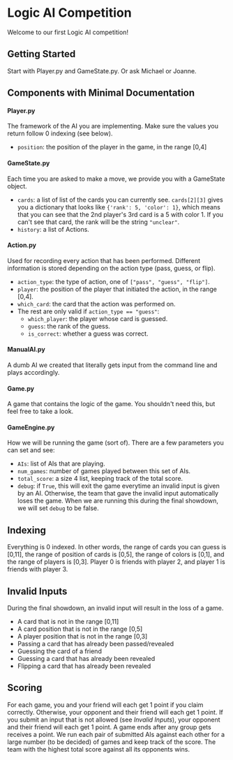 # Logic AI Competition

Welcome to our first Logic AI competition!

## Getting Started
Start with Player.py and GameState.py. Or ask Michael or Joanne.

## Components with Minimal Documentation

#### Player.py
The framework of the AI you are implementing. Make sure the values you return follow 0 indexing (see below).
- `position`: the position of the player in the game, in the range [0,4]
#### GameState.py
Each time you are asked to make a move, we provide you with a GameState object.
- `cards`: a list of list of the cards you can currently see. `cards[2][3]` gives you a dictionary that looks like `{'rank': 5, 'color': 1}`, which means that you can see that the 2nd player's 3rd card is a 5 with color 1. If you can't see that card, the rank will be the string `"unclear"`.
- `history`: a list of Actions.
#### Action.py
Used for recording every action that has been performed. Different information is stored depending on the action type (pass, guess, or flip).
- `action_type`: the type of action, one of `["pass", "guess", "flip"]`.
- `player`: the position of the player that initiated the action, in the range [0,4].
- `which_card`: the card that the action was performed on.
- The rest are only valid if `action_type == "guess"`:
    - `which_player`: the player whose card is guessed.
    - `guess`: the rank of the guess.
    - `is_correct`: whether a guess was correct.
#### ManualAI.py
A dumb AI we created that literally gets input from the command line and plays accordingly.
#### Game.py
A game that contains the logic of the game. You shouldn't need this, but feel free to take a look.
#### GameEngine.py
How we will be running the game (sort of). There are a few parameters you can set and see:
- `AIs`: list of AIs that are playing. 
- `num_games`: number of games played between this set of AIs.
- `total_score`: a size 4 list, keeping track of the total score.
- `debug`: if `True`, this will exit the game everytime an invalid input is given by an AI. Otherwise, the team that gave the invalid input automatically loses the game. When we are running this during the final showdown, we will set `debug` to be false.

## Indexing
Everything is 0 indexed. In other words, the range of cards you can guess is [0,11], the range of position of cards is [0,5], the range of colors is [0,1], and the range of players is [0,3]. Player 0 is friends with player 2, and player 1 is friends with player 3.

## Invalid Inputs
During the final showdown, an invalid input will result in the loss of a game.
- A card that is not in the range [0,11]
- A card position that is not in the range [0,5]
- A player position that is not in the range [0,3]
- Passing a card that has already been passed/revealed
- Guessing the card of a friend
- Guessing a card that has already been revealed
- Flipping a card that has already been revealed

## Scoring
For each game, you and your friend will each get 1 point if you claim correctly. Otherwise, your opponent and their friend will each get 1 point. If you submit an input that is not allowed (see _Invalid Inputs_), your opponent and their friend will each get 1 point. A game ends after any group gets receives a point.
We run each pair of submitted AIs against each other for a large number (to be decided) of games and keep track of the score. The team with the highest total score against all its opponents wins.
